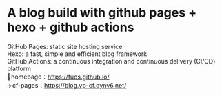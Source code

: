 # A blog build with github pages + hexo + github actions
GitHub Pages: static site hosting service  
Hexo: a fast, simple and efficient blog framework  
GitHub Actions: a continuous integration and continuous delivery (CI/CD) platform  
🚁homepage：https://fuos.github.io/  
✈️cf-pages：https://blog.vp-cf.dynv6.net/
